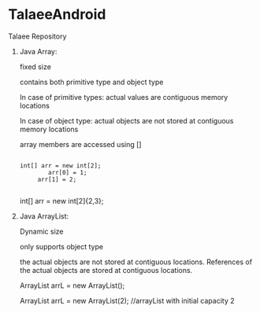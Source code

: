 # TalaeeAndroid
Talaee Repository
1. Java Array:

   fixed size
   
   contains both primitive type and object type
   
   In case of primitive types: actual values are contiguous memory locations
   
   In case of object type: actual objects are not stored at contiguous memory locations
   
   array members are accessed using []
   
   <pre><code>
   int[] arr = new int[2]; 
           arr[0] = 1; 
        arr[1] = 2; 
        </code></pre>
        
   int[] arr = new int[2]{2,3}; 
   
   
2. Java ArrayList:
    
    Dynamic size
    
    only supports object type
    
    the actual objects are not stored at contiguous locations. References of the actual objects are stored at contiguous locations.
    
    ArrayList<Object> arrL = new ArrayList<Object>(); 
    
    ArrayList<Object> arrL = new ArrayList<Object>(2); //arrayList with initial capacity 2
        
